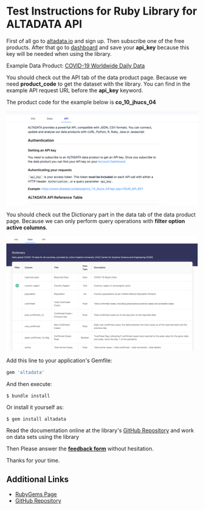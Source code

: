# Test Instructions for Ruby Library for ALTADATA API

First of all go to [altadata.io](altadata.io) and sign up. Then subscribe one of the free products. After that go to [dashboard](https://www.altadata.io/dashboard) and save your **api_key** because this key will be needed when using the library.

Example Data Product: [COVID-19 Worldwide Daily Data](https://www.altadata.io/product/covid-19-worldwide-daily-data-d3c974ec-9c7b-40b3-ac1b-5ddee9c94889)

You should check out the API tab of the data product page. Because we need **product_code** to get the dataset with the library. You can find in the example API request URL before the **api_key** keyword. 

The product code for the example below is **co_10_jhucs_04**

![api-section-image](../assets/api-section.png)

You should check out the Dictionary part in the data tab of the data product page. Because we can only perform query operations with **filter option active columns**.

![dictionary-section-image](../assets/dictionary-section.png)

Add this line to your application's Gemfile:

```ruby
gem 'altadata'
```

And then execute:

```shell
$ bundle install
```

Or install it yourself as:

```shell
$ gem install altadata
```

Read the documentation online at the library's [GitHub Repository](https://github.com/altabering/altadata-ruby) and work on data sets using the library 

Then Please answer the **[feedback form](https://forms.office.com/Pages/ResponsePage.aspx?id=njd7j1RRj0qY6FAltKy4XM6WO_CqziJMqMzOBGzrgwhUQVVPUlFUMVNJUzdMS0dTTUVLWkdWUVpUTi4u)** without hesitation.

Thanks for your time.

## Additional Links

- [RubyGems Page](https://rubygems.org/gems/altadata)
- [GitHub Repository](https://github.com/altabering/altadata-ruby)